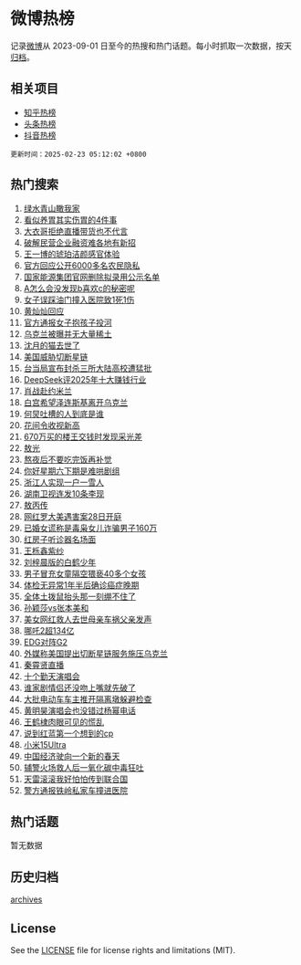 # 微博热榜

记录[微博](https://www.weibo.com)从 2023-09-01 日至今的热搜和热门话题。每小时抓取一次数据，按天[归档](archives)。

## 相关项目

- [知乎热榜](https://github.com/hotarchive/zhihu)
- [头条热榜](https://github.com/hotarchive/toutiao)
- [抖音热榜](https://github.com/hotarchive/douyin)


`更新时间：2025-02-23 05:12:02 +0800`

## 热门搜索

1. [绿水青山瞰我家](https://m.weibo.cn/search?containerid=100103type%3D1%26t%3D10%26q%3D%23%E7%BB%BF%E6%B0%B4%E9%9D%92%E5%B1%B1%E7%9E%B0%E6%88%91%E5%AE%B6%23&stream_entry_id=51&isnewpage=1&extparam=seat%3D1%26pos%3D0%26filter_type%3Drealtimehot%26stream_entry_id%3D51%26c_type%3D51%26dgr%3D0%26q%3D%2523%25E7%25BB%25BF%25E6%25B0%25B4%25E9%259D%2592%25E5%25B1%25B1%25E7%259E%25B0%25E6%2588%2591%25E5%25AE%25B6%2523%26cate%3D10103%26display_time%3D1740258721%26pre_seqid%3D1740258721301089168106)
1. [看似养胃其实伤胃的4件事](https://m.weibo.cn/search?containerid=100103type%3D1%26t%3D10%26q%3D%23%E7%9C%8B%E4%BC%BC%E5%85%BB%E8%83%83%E5%85%B6%E5%AE%9E%E4%BC%A4%E8%83%83%E7%9A%844%E4%BB%B6%E4%BA%8B%23&stream_entry_id=31&isnewpage=1&extparam=seat%3D1%26realpos%3D1%26stream_entry_id%3D31%26flag%3D2%26pos%3D0%26filter_type%3Drealtimehot%26lcate%3D5001%26dgr%3D0%26c_type%3D31%26band_rank%3D1%26q%3D%2523%25E7%259C%258B%25E4%25BC%25BC%25E5%2585%25BB%25E8%2583%2583%25E5%2585%25B6%25E5%25AE%259E%25E4%25BC%25A4%25E8%2583%2583%25E7%259A%25844%25E4%25BB%25B6%25E4%25BA%258B%2523%26cate%3D5001%26display_time%3D1740258721%26pre_seqid%3D1740258721301089168106)
1. [大衣哥拒绝直播带货也不代言](https://m.weibo.cn/search?containerid=100103type%3D1%26t%3D10%26q%3D%23%E5%A4%A7%E8%A1%A3%E5%93%A5%E6%8B%92%E7%BB%9D%E7%9B%B4%E6%92%AD%E5%B8%A6%E8%B4%A7%E4%B9%9F%E4%B8%8D%E4%BB%A3%E8%A8%80%23&stream_entry_id=31&isnewpage=1&extparam=seat%3D1%26realpos%3D2%26stream_entry_id%3D31%26flag%3D1%26pos%3D1%26filter_type%3Drealtimehot%26lcate%3D5001%26dgr%3D0%26c_type%3D31%26band_rank%3D2%26q%3D%2523%25E5%25A4%25A7%25E8%25A1%25A3%25E5%2593%25A5%25E6%258B%2592%25E7%25BB%259D%25E7%259B%25B4%25E6%2592%25AD%25E5%25B8%25A6%25E8%25B4%25A7%25E4%25B9%259F%25E4%25B8%258D%25E4%25BB%25A3%25E8%25A8%2580%2523%26cate%3D5001%26display_time%3D1740258721%26pre_seqid%3D1740258721301089168106)
1. [破解民营企业融资难各地有新招](https://m.weibo.cn/search?containerid=100103type%3D1%26t%3D10%26q%3D%23%E7%A0%B4%E8%A7%A3%E6%B0%91%E8%90%A5%E4%BC%81%E4%B8%9A%E8%9E%8D%E8%B5%84%E9%9A%BE%E5%90%84%E5%9C%B0%E6%9C%89%E6%96%B0%E6%8B%9B%23&stream_entry_id=31&isnewpage=1&extparam=seat%3D1%26realpos%3D3%26stream_entry_id%3D31%26flag%3D0%26pos%3D2%26filter_type%3Drealtimehot%26lcate%3D5001%26dgr%3D0%26c_type%3D31%26band_rank%3D3%26q%3D%2523%25E7%25A0%25B4%25E8%25A7%25A3%25E6%25B0%2591%25E8%2590%25A5%25E4%25BC%2581%25E4%25B8%259A%25E8%259E%258D%25E8%25B5%2584%25E9%259A%25BE%25E5%2590%2584%25E5%259C%25B0%25E6%259C%2589%25E6%2596%25B0%25E6%258B%259B%2523%26cate%3D5001%26display_time%3D1740258721%26pre_seqid%3D1740258721301089168106)
1. [王一博的琥珀洁颜感官体验](https://m.weibo.cn/search?containerid=100103type%3D1%26t%3D10%26q%3D%23%E7%8E%8B%E4%B8%80%E5%8D%9A%E7%9A%84%E7%90%A5%E7%8F%80%E6%B4%81%E9%A2%9C%E6%84%9F%E5%AE%98%E4%BD%93%E9%AA%8C%23&stream_entry_id=31&isnewpage=1&extparam=seat%3D1%26dgr%3D0%26adid%3D276504%26topic_ad%3D1%26stream_entry_id%3D31%26band_rank%3D4%26pos%3D3%26filter_type%3Drealtimehot%26is_ad_pos%3D1%26c_type%3D31%26lcate%3D5001%26q%3D%2523%25E7%258E%258B%25E4%25B8%2580%25E5%258D%259A%25E7%259A%2584%25E7%2590%25A5%25E7%258F%2580%25E6%25B4%2581%25E9%25A2%259C%25E6%2584%259F%25E5%25AE%2598%25E4%25BD%2593%25E9%25AA%258C%2523%26cate%3D5001%26display_time%3D1740258721%26pre_seqid%3D1740258721301089168106)
1. [官方回应公开6000多名农民隐私](https://m.weibo.cn/search?containerid=100103type%3D1%26t%3D10%26q%3D%23%E5%AE%98%E6%96%B9%E5%9B%9E%E5%BA%94%E5%85%AC%E5%BC%806000%E5%A4%9A%E5%90%8D%E5%86%9C%E6%B0%91%E9%9A%90%E7%A7%81%23&stream_entry_id=31&isnewpage=1&extparam=seat%3D1%26realpos%3D4%26stream_entry_id%3D31%26flag%3D2%26pos%3D4%26filter_type%3Drealtimehot%26lcate%3D5001%26dgr%3D0%26c_type%3D31%26band_rank%3D4%26q%3D%2523%25E5%25AE%2598%25E6%2596%25B9%25E5%259B%259E%25E5%25BA%2594%25E5%2585%25AC%25E5%25BC%25806000%25E5%25A4%259A%25E5%2590%258D%25E5%2586%259C%25E6%25B0%2591%25E9%259A%2590%25E7%25A7%2581%2523%26cate%3D5001%26display_time%3D1740258721%26pre_seqid%3D1740258721301089168106)
1. [国家能源集团官网删除拟录用公示名单](https://m.weibo.cn/search?containerid=100103type%3D1%26t%3D10%26q%3D%23%E5%9B%BD%E5%AE%B6%E8%83%BD%E6%BA%90%E9%9B%86%E5%9B%A2%E5%AE%98%E7%BD%91%E5%88%A0%E9%99%A4%E6%8B%9F%E5%BD%95%E7%94%A8%E5%85%AC%E7%A4%BA%E5%90%8D%E5%8D%95%23&stream_entry_id=31&isnewpage=1&extparam=seat%3D1%26realpos%3D5%26stream_entry_id%3D31%26flag%3D0%26pos%3D5%26filter_type%3Drealtimehot%26lcate%3D5001%26dgr%3D0%26c_type%3D31%26band_rank%3D5%26q%3D%2523%25E5%259B%25BD%25E5%25AE%25B6%25E8%2583%25BD%25E6%25BA%2590%25E9%259B%2586%25E5%259B%25A2%25E5%25AE%2598%25E7%25BD%2591%25E5%2588%25A0%25E9%2599%25A4%25E6%258B%259F%25E5%25BD%2595%25E7%2594%25A8%25E5%2585%25AC%25E7%25A4%25BA%25E5%2590%258D%25E5%258D%2595%2523%26cate%3D5001%26display_time%3D1740258721%26pre_seqid%3D1740258721301089168106)
1. [A怎么会没发现b喜欢c的秘密呢](https://m.weibo.cn/search?containerid=100103type%3D1%26t%3D10%26q%3D%23A%E6%80%8E%E4%B9%88%E4%BC%9A%E6%B2%A1%E5%8F%91%E7%8E%B0b%E5%96%9C%E6%AC%A2c%E7%9A%84%E7%A7%98%E5%AF%86%E5%91%A2%23&stream_entry_id=31&isnewpage=1&extparam=seat%3D1%26realpos%3D6%26stream_entry_id%3D31%26flag%3D0%26pos%3D6%26filter_type%3Drealtimehot%26lcate%3D5001%26dgr%3D0%26c_type%3D31%26band_rank%3D6%26q%3D%2523A%25E6%2580%258E%25E4%25B9%2588%25E4%25BC%259A%25E6%25B2%25A1%25E5%258F%2591%25E7%258E%25B0b%25E5%2596%259C%25E6%25AC%25A2c%25E7%259A%2584%25E7%25A7%2598%25E5%25AF%2586%25E5%2591%25A2%2523%26cate%3D5001%26display_time%3D1740258721%26pre_seqid%3D1740258721301089168106)
1. [女子误踩油门撞入医院致1死1伤](https://m.weibo.cn/search?containerid=100103type%3D1%26t%3D10%26q%3D%23%E5%A5%B3%E5%AD%90%E8%AF%AF%E8%B8%A9%E6%B2%B9%E9%97%A8%E6%92%9E%E5%85%A5%E5%8C%BB%E9%99%A2%E8%87%B41%E6%AD%BB1%E4%BC%A4%23&stream_entry_id=31&isnewpage=1&extparam=seat%3D1%26realpos%3D7%26stream_entry_id%3D31%26flag%3D0%26pos%3D7%26filter_type%3Drealtimehot%26lcate%3D5001%26dgr%3D0%26c_type%3D31%26band_rank%3D7%26q%3D%2523%25E5%25A5%25B3%25E5%25AD%2590%25E8%25AF%25AF%25E8%25B8%25A9%25E6%25B2%25B9%25E9%2597%25A8%25E6%2592%259E%25E5%2585%25A5%25E5%258C%25BB%25E9%2599%25A2%25E8%2587%25B41%25E6%25AD%25BB1%25E4%25BC%25A4%2523%26cate%3D5001%26display_time%3D1740258721%26pre_seqid%3D1740258721301089168106)
1. [黄灿灿回应](https://m.weibo.cn/search?containerid=100103type%3D1%26t%3D10%26q%3D%23%E9%BB%84%E7%81%BF%E7%81%BF%E5%9B%9E%E5%BA%94%23&stream_entry_id=31&isnewpage=1&extparam=seat%3D1%26realpos%3D8%26stream_entry_id%3D31%26flag%3D0%26pos%3D8%26filter_type%3Drealtimehot%26lcate%3D5001%26dgr%3D0%26c_type%3D31%26band_rank%3D8%26q%3D%2523%25E9%25BB%2584%25E7%2581%25BF%25E7%2581%25BF%25E5%259B%259E%25E5%25BA%2594%2523%26cate%3D5001%26display_time%3D1740258721%26pre_seqid%3D1740258721301089168106)
1. [官方通报女子抱孩子投河](https://m.weibo.cn/search?containerid=100103type%3D1%26t%3D10%26q%3D%23%E5%AE%98%E6%96%B9%E9%80%9A%E6%8A%A5%E5%A5%B3%E5%AD%90%E6%8A%B1%E5%AD%A9%E5%AD%90%E6%8A%95%E6%B2%B3%23&stream_entry_id=31&isnewpage=1&extparam=seat%3D1%26realpos%3D9%26stream_entry_id%3D31%26flag%3D0%26pos%3D9%26filter_type%3Drealtimehot%26lcate%3D5001%26dgr%3D0%26c_type%3D31%26band_rank%3D9%26q%3D%2523%25E5%25AE%2598%25E6%2596%25B9%25E9%2580%259A%25E6%258A%25A5%25E5%25A5%25B3%25E5%25AD%2590%25E6%258A%25B1%25E5%25AD%25A9%25E5%25AD%2590%25E6%258A%2595%25E6%25B2%25B3%2523%26cate%3D5001%26display_time%3D1740258721%26pre_seqid%3D1740258721301089168106)
1. [乌克兰被曝并无大量稀土](https://m.weibo.cn/search?containerid=100103type%3D1%26t%3D10%26q%3D%23%E4%B9%8C%E5%85%8B%E5%85%B0%E8%A2%AB%E6%9B%9D%E5%B9%B6%E6%97%A0%E5%A4%A7%E9%87%8F%E7%A8%80%E5%9C%9F%23&stream_entry_id=31&isnewpage=1&extparam=seat%3D1%26realpos%3D10%26stream_entry_id%3D31%26flag%3D0%26pos%3D10%26filter_type%3Drealtimehot%26lcate%3D5001%26dgr%3D0%26c_type%3D31%26band_rank%3D10%26q%3D%2523%25E4%25B9%258C%25E5%2585%258B%25E5%2585%25B0%25E8%25A2%25AB%25E6%259B%259D%25E5%25B9%25B6%25E6%2597%25A0%25E5%25A4%25A7%25E9%2587%258F%25E7%25A8%2580%25E5%259C%259F%2523%26cate%3D5001%26display_time%3D1740258721%26pre_seqid%3D1740258721301089168106)
1. [沈月的猫去世了](https://m.weibo.cn/search?containerid=100103type%3D1%26t%3D10%26q%3D%23%E6%B2%88%E6%9C%88%E7%9A%84%E7%8C%AB%E5%8E%BB%E4%B8%96%E4%BA%86%23&stream_entry_id=31&isnewpage=1&extparam=seat%3D1%26realpos%3D11%26stream_entry_id%3D31%26flag%3D2%26pos%3D11%26filter_type%3Drealtimehot%26lcate%3D5001%26dgr%3D0%26c_type%3D31%26band_rank%3D11%26q%3D%2523%25E6%25B2%2588%25E6%259C%2588%25E7%259A%2584%25E7%258C%25AB%25E5%258E%25BB%25E4%25B8%2596%25E4%25BA%2586%2523%26cate%3D5001%26display_time%3D1740258721%26pre_seqid%3D1740258721301089168106)
1. [美国威胁切断星链](https://m.weibo.cn/search?containerid=100103type%3D1%26t%3D10%26q%3D%23%E7%BE%8E%E5%9B%BD%E5%A8%81%E8%83%81%E5%88%87%E6%96%AD%E6%98%9F%E9%93%BE%23&stream_entry_id=31&isnewpage=1&extparam=seat%3D1%26realpos%3D12%26stream_entry_id%3D31%26flag%3D0%26pos%3D12%26filter_type%3Drealtimehot%26lcate%3D5001%26dgr%3D0%26c_type%3D31%26band_rank%3D12%26q%3D%2523%25E7%25BE%258E%25E5%259B%25BD%25E5%25A8%2581%25E8%2583%2581%25E5%2588%2587%25E6%2596%25AD%25E6%2598%259F%25E9%2593%25BE%2523%26cate%3D5001%26display_time%3D1740258721%26pre_seqid%3D1740258721301089168106)
1. [台当局宣布封杀三所大陆高校遭猛批](https://m.weibo.cn/search?containerid=100103type%3D1%26t%3D10%26q%3D%23%E5%8F%B0%E5%BD%93%E5%B1%80%E5%AE%A3%E5%B8%83%E5%B0%81%E6%9D%80%E4%B8%89%E6%89%80%E5%A4%A7%E9%99%86%E9%AB%98%E6%A0%A1%E9%81%AD%E7%8C%9B%E6%89%B9%23&stream_entry_id=31&isnewpage=1&extparam=seat%3D1%26realpos%3D13%26stream_entry_id%3D31%26flag%3D0%26pos%3D13%26filter_type%3Drealtimehot%26lcate%3D5001%26dgr%3D0%26c_type%3D31%26band_rank%3D13%26q%3D%2523%25E5%258F%25B0%25E5%25BD%2593%25E5%25B1%2580%25E5%25AE%25A3%25E5%25B8%2583%25E5%25B0%2581%25E6%259D%2580%25E4%25B8%2589%25E6%2589%2580%25E5%25A4%25A7%25E9%2599%2586%25E9%25AB%2598%25E6%25A0%25A1%25E9%2581%25AD%25E7%258C%259B%25E6%2589%25B9%2523%26cate%3D5001%26display_time%3D1740258721%26pre_seqid%3D1740258721301089168106)
1. [DeepSeek评2025年十大赚钱行业](https://m.weibo.cn/search?containerid=100103type%3D1%26t%3D10%26q%3DDeepSeek%E8%AF%842025%E5%B9%B4%E5%8D%81%E5%A4%A7%E8%B5%9A%E9%92%B1%E8%A1%8C%E4%B8%9A&stream_entry_id=31&isnewpage=1&extparam=seat%3D1%26realpos%3D14%26stream_entry_id%3D31%26flag%3D0%26pos%3D14%26filter_type%3Drealtimehot%26lcate%3D5001%26dgr%3D0%26c_type%3D31%26band_rank%3D14%26q%3DDeepSeek%25E8%25AF%25842025%25E5%25B9%25B4%25E5%258D%2581%25E5%25A4%25A7%25E8%25B5%259A%25E9%2592%25B1%25E8%25A1%258C%25E4%25B8%259A%26cate%3D5001%26display_time%3D1740258721%26pre_seqid%3D1740258721301089168106)
1. [肖战赴约米兰](https://m.weibo.cn/search?containerid=100103type%3D1%26t%3D10%26q%3D%23%E8%82%96%E6%88%98%E8%B5%B4%E7%BA%A6%E7%B1%B3%E5%85%B0%23&stream_entry_id=31&isnewpage=1&extparam=seat%3D1%26realpos%3D15%26stream_entry_id%3D31%26flag%3D0%26pos%3D15%26filter_type%3Drealtimehot%26lcate%3D5001%26dgr%3D0%26c_type%3D31%26band_rank%3D15%26q%3D%2523%25E8%2582%2596%25E6%2588%2598%25E8%25B5%25B4%25E7%25BA%25A6%25E7%25B1%25B3%25E5%2585%25B0%2523%26cate%3D5001%26display_time%3D1740258721%26pre_seqid%3D1740258721301089168106)
1. [白宫希望泽连斯基离开乌克兰](https://m.weibo.cn/search?containerid=100103type%3D1%26t%3D10%26q%3D%23%E7%99%BD%E5%AE%AB%E5%B8%8C%E6%9C%9B%E6%B3%BD%E8%BF%9E%E6%96%AF%E5%9F%BA%E7%A6%BB%E5%BC%80%E4%B9%8C%E5%85%8B%E5%85%B0%23&stream_entry_id=31&isnewpage=1&extparam=seat%3D1%26realpos%3D16%26stream_entry_id%3D31%26flag%3D0%26pos%3D16%26filter_type%3Drealtimehot%26lcate%3D5001%26dgr%3D0%26c_type%3D31%26band_rank%3D16%26q%3D%2523%25E7%2599%25BD%25E5%25AE%25AB%25E5%25B8%258C%25E6%259C%259B%25E6%25B3%25BD%25E8%25BF%259E%25E6%2596%25AF%25E5%259F%25BA%25E7%25A6%25BB%25E5%25BC%2580%25E4%25B9%258C%25E5%2585%258B%25E5%2585%25B0%2523%26cate%3D5001%26display_time%3D1740258721%26pre_seqid%3D1740258721301089168106)
1. [何炅吐槽的人到底是谁](https://m.weibo.cn/search?containerid=100103type%3D1%26t%3D10%26q%3D%E4%BD%95%E7%82%85%E5%90%90%E6%A7%BD%E7%9A%84%E4%BA%BA%E5%88%B0%E5%BA%95%E6%98%AF%E8%B0%81&stream_entry_id=31&isnewpage=1&extparam=seat%3D1%26realpos%3D17%26stream_entry_id%3D31%26flag%3D0%26pos%3D17%26filter_type%3Drealtimehot%26lcate%3D5001%26dgr%3D0%26c_type%3D31%26band_rank%3D17%26q%3D%25E4%25BD%2595%25E7%2582%2585%25E5%2590%2590%25E6%25A7%25BD%25E7%259A%2584%25E4%25BA%25BA%25E5%2588%25B0%25E5%25BA%2595%25E6%2598%25AF%25E8%25B0%2581%26cate%3D5001%26display_time%3D1740258721%26pre_seqid%3D1740258721301089168106)
1. [花间令收视新高](https://m.weibo.cn/search?containerid=100103type%3D1%26t%3D10%26q%3D%23%E8%8A%B1%E9%97%B4%E4%BB%A4%E6%94%B6%E8%A7%86%E6%96%B0%E9%AB%98%23&stream_entry_id=31&isnewpage=1&extparam=seat%3D1%26realpos%3D18%26stream_entry_id%3D31%26flag%3D0%26pos%3D18%26filter_type%3Drealtimehot%26lcate%3D5001%26dgr%3D0%26c_type%3D31%26band_rank%3D18%26q%3D%2523%25E8%258A%25B1%25E9%2597%25B4%25E4%25BB%25A4%25E6%2594%25B6%25E8%25A7%2586%25E6%2596%25B0%25E9%25AB%2598%2523%26cate%3D5001%26display_time%3D1740258721%26pre_seqid%3D1740258721301089168106)
1. [670万买的楼王交钱时发现采光差](https://m.weibo.cn/search?containerid=100103type%3D1%26t%3D10%26q%3D%23670%E4%B8%87%E4%B9%B0%E7%9A%84%E6%A5%BC%E7%8E%8B%E4%BA%A4%E9%92%B1%E6%97%B6%E5%8F%91%E7%8E%B0%E9%87%87%E5%85%89%E5%B7%AE%23&stream_entry_id=31&isnewpage=1&extparam=seat%3D1%26realpos%3D19%26stream_entry_id%3D31%26flag%3D0%26pos%3D19%26filter_type%3Drealtimehot%26lcate%3D5001%26dgr%3D0%26c_type%3D31%26band_rank%3D19%26q%3D%2523670%25E4%25B8%2587%25E4%25B9%25B0%25E7%259A%2584%25E6%25A5%25BC%25E7%258E%258B%25E4%25BA%25A4%25E9%2592%25B1%25E6%2597%25B6%25E5%258F%2591%25E7%258E%25B0%25E9%2587%2587%25E5%2585%2589%25E5%25B7%25AE%2523%26cate%3D5001%26display_time%3D1740258721%26pre_seqid%3D1740258721301089168106)
1. [敖光](https://m.weibo.cn/search?containerid=100103type%3D1%26t%3D10%26q%3D%E6%95%96%E5%85%89&stream_entry_id=31&isnewpage=1&extparam=seat%3D1%26realpos%3D20%26stream_entry_id%3D31%26flag%3D0%26pos%3D20%26filter_type%3Drealtimehot%26lcate%3D5001%26dgr%3D0%26c_type%3D31%26band_rank%3D20%26q%3D%25E6%2595%2596%25E5%2585%2589%26cate%3D5001%26display_time%3D1740258721%26pre_seqid%3D1740258721301089168106)
1. [熬夜后不要吃完饭再补觉](https://m.weibo.cn/search?containerid=100103type%3D1%26t%3D10%26q%3D%23%E7%86%AC%E5%A4%9C%E5%90%8E%E4%B8%8D%E8%A6%81%E5%90%83%E5%AE%8C%E9%A5%AD%E5%86%8D%E8%A1%A5%E8%A7%89%23&stream_entry_id=31&isnewpage=1&extparam=seat%3D1%26realpos%3D21%26stream_entry_id%3D31%26flag%3D0%26pos%3D21%26filter_type%3Drealtimehot%26lcate%3D5001%26dgr%3D0%26c_type%3D31%26band_rank%3D21%26q%3D%2523%25E7%2586%25AC%25E5%25A4%259C%25E5%2590%258E%25E4%25B8%258D%25E8%25A6%2581%25E5%2590%2583%25E5%25AE%258C%25E9%25A5%25AD%25E5%2586%258D%25E8%25A1%25A5%25E8%25A7%2589%2523%26cate%3D5001%26display_time%3D1740258721%26pre_seqid%3D1740258721301089168106)
1. [你好星期六下期是难哄剧组](https://m.weibo.cn/search?containerid=100103type%3D1%26t%3D10%26q%3D%23%E4%BD%A0%E5%A5%BD%E6%98%9F%E6%9C%9F%E5%85%AD%E4%B8%8B%E6%9C%9F%E6%98%AF%E9%9A%BE%E5%93%84%E5%89%A7%E7%BB%84%23&stream_entry_id=31&isnewpage=1&extparam=seat%3D1%26realpos%3D22%26stream_entry_id%3D31%26flag%3D0%26pos%3D22%26filter_type%3Drealtimehot%26lcate%3D5001%26dgr%3D0%26c_type%3D31%26band_rank%3D22%26q%3D%2523%25E4%25BD%25A0%25E5%25A5%25BD%25E6%2598%259F%25E6%259C%259F%25E5%2585%25AD%25E4%25B8%258B%25E6%259C%259F%25E6%2598%25AF%25E9%259A%25BE%25E5%2593%2584%25E5%2589%25A7%25E7%25BB%2584%2523%26cate%3D5001%26display_time%3D1740258721%26pre_seqid%3D1740258721301089168106)
1. [浙江人实现一户一雪人](https://m.weibo.cn/search?containerid=100103type%3D1%26t%3D10%26q%3D%23%E6%B5%99%E6%B1%9F%E4%BA%BA%E5%AE%9E%E7%8E%B0%E4%B8%80%E6%88%B7%E4%B8%80%E9%9B%AA%E4%BA%BA%23&stream_entry_id=31&isnewpage=1&extparam=seat%3D1%26realpos%3D23%26stream_entry_id%3D31%26flag%3D0%26pos%3D23%26filter_type%3Drealtimehot%26lcate%3D5001%26dgr%3D0%26c_type%3D31%26band_rank%3D23%26q%3D%2523%25E6%25B5%2599%25E6%25B1%259F%25E4%25BA%25BA%25E5%25AE%259E%25E7%258E%25B0%25E4%25B8%2580%25E6%2588%25B7%25E4%25B8%2580%25E9%259B%25AA%25E4%25BA%25BA%2523%26cate%3D5001%26display_time%3D1740258721%26pre_seqid%3D1740258721301089168106)
1. [湖南卫视连发10条李现](https://m.weibo.cn/search?containerid=100103type%3D1%26t%3D10%26q%3D%23%E6%B9%96%E5%8D%97%E5%8D%AB%E8%A7%86%E8%BF%9E%E5%8F%9110%E6%9D%A1%E6%9D%8E%E7%8E%B0%23&stream_entry_id=31&isnewpage=1&extparam=seat%3D1%26realpos%3D24%26stream_entry_id%3D31%26flag%3D0%26pos%3D24%26filter_type%3Drealtimehot%26lcate%3D5001%26dgr%3D0%26c_type%3D31%26band_rank%3D24%26q%3D%2523%25E6%25B9%2596%25E5%258D%2597%25E5%258D%25AB%25E8%25A7%2586%25E8%25BF%259E%25E5%258F%259110%25E6%259D%25A1%25E6%259D%258E%25E7%258E%25B0%2523%26cate%3D5001%26display_time%3D1740258721%26pre_seqid%3D1740258721301089168106)
1. [敖丙传](https://m.weibo.cn/search?containerid=100103type%3D1%26t%3D10%26q%3D%E6%95%96%E4%B8%99%E4%BC%A0&stream_entry_id=31&isnewpage=1&extparam=seat%3D1%26realpos%3D25%26stream_entry_id%3D31%26flag%3D0%26pos%3D25%26filter_type%3Drealtimehot%26lcate%3D5001%26dgr%3D0%26c_type%3D31%26band_rank%3D25%26q%3D%25E6%2595%2596%25E4%25B8%2599%25E4%25BC%25A0%26cate%3D5001%26display_time%3D1740258721%26pre_seqid%3D1740258721301089168106)
1. [网红罗大美遇害案28日开庭](https://m.weibo.cn/search?containerid=100103type%3D1%26t%3D10%26q%3D%23%E7%BD%91%E7%BA%A2%E7%BD%97%E5%A4%A7%E7%BE%8E%E9%81%87%E5%AE%B3%E6%A1%8828%E6%97%A5%E5%BC%80%E5%BA%AD%23&stream_entry_id=31&isnewpage=1&extparam=seat%3D1%26realpos%3D26%26stream_entry_id%3D31%26flag%3D0%26pos%3D26%26filter_type%3Drealtimehot%26lcate%3D5001%26dgr%3D0%26c_type%3D31%26band_rank%3D26%26q%3D%2523%25E7%25BD%2591%25E7%25BA%25A2%25E7%25BD%2597%25E5%25A4%25A7%25E7%25BE%258E%25E9%2581%2587%25E5%25AE%25B3%25E6%25A1%258828%25E6%2597%25A5%25E5%25BC%2580%25E5%25BA%25AD%2523%26cate%3D5001%26display_time%3D1740258721%26pre_seqid%3D1740258721301089168106)
1. [已婚女谎称是毒枭女儿诈骗男子160万](https://m.weibo.cn/search?containerid=100103type%3D1%26t%3D10%26q%3D%23%E5%B7%B2%E5%A9%9A%E5%A5%B3%E8%B0%8E%E7%A7%B0%E6%98%AF%E6%AF%92%E6%9E%AD%E5%A5%B3%E5%84%BF%E8%AF%88%E9%AA%97%E7%94%B7%E5%AD%90160%E4%B8%87%23&stream_entry_id=31&isnewpage=1&extparam=seat%3D1%26realpos%3D27%26stream_entry_id%3D31%26flag%3D0%26pos%3D27%26filter_type%3Drealtimehot%26lcate%3D5001%26dgr%3D0%26c_type%3D31%26band_rank%3D27%26q%3D%2523%25E5%25B7%25B2%25E5%25A9%259A%25E5%25A5%25B3%25E8%25B0%258E%25E7%25A7%25B0%25E6%2598%25AF%25E6%25AF%2592%25E6%259E%25AD%25E5%25A5%25B3%25E5%2584%25BF%25E8%25AF%2588%25E9%25AA%2597%25E7%2594%25B7%25E5%25AD%2590160%25E4%25B8%2587%2523%26cate%3D5001%26display_time%3D1740258721%26pre_seqid%3D1740258721301089168106)
1. [红房子听诊器名场面](https://m.weibo.cn/search?containerid=100103type%3D1%26t%3D10%26q%3D%E7%BA%A2%E6%88%BF%E5%AD%90%E5%90%AC%E8%AF%8A%E5%99%A8%E5%90%8D%E5%9C%BA%E9%9D%A2&stream_entry_id=31&isnewpage=1&extparam=seat%3D1%26realpos%3D28%26stream_entry_id%3D31%26flag%3D0%26pos%3D28%26filter_type%3Drealtimehot%26lcate%3D5001%26dgr%3D0%26c_type%3D31%26band_rank%3D28%26q%3D%25E7%25BA%25A2%25E6%2588%25BF%25E5%25AD%2590%25E5%2590%25AC%25E8%25AF%258A%25E5%2599%25A8%25E5%2590%258D%25E5%259C%25BA%25E9%259D%25A2%26cate%3D5001%26display_time%3D1740258721%26pre_seqid%3D1740258721301089168106)
1. [王栎鑫紫纱](https://m.weibo.cn/search?containerid=100103type%3D1%26t%3D10%26q%3D%E7%8E%8B%E6%A0%8E%E9%91%AB%E7%B4%AB%E7%BA%B1&stream_entry_id=31&isnewpage=1&extparam=seat%3D1%26realpos%3D29%26stream_entry_id%3D31%26flag%3D0%26pos%3D29%26filter_type%3Drealtimehot%26lcate%3D5001%26dgr%3D0%26c_type%3D31%26band_rank%3D29%26q%3D%25E7%258E%258B%25E6%25A0%258E%25E9%2591%25AB%25E7%25B4%25AB%25E7%25BA%25B1%26cate%3D5001%26display_time%3D1740258721%26pre_seqid%3D1740258721301089168106)
1. [刘梓晨版的白鹤少年](https://m.weibo.cn/search?containerid=100103type%3D1%26t%3D10%26q%3D%23%E5%88%98%E6%A2%93%E6%99%A8%E7%89%88%E7%9A%84%E7%99%BD%E9%B9%A4%E5%B0%91%E5%B9%B4%23&stream_entry_id=31&isnewpage=1&extparam=seat%3D1%26realpos%3D30%26stream_entry_id%3D31%26flag%3D0%26pos%3D30%26filter_type%3Drealtimehot%26lcate%3D5001%26dgr%3D0%26c_type%3D31%26band_rank%3D30%26q%3D%2523%25E5%2588%2598%25E6%25A2%2593%25E6%2599%25A8%25E7%2589%2588%25E7%259A%2584%25E7%2599%25BD%25E9%25B9%25A4%25E5%25B0%2591%25E5%25B9%25B4%2523%26cate%3D5001%26display_time%3D1740258721%26pre_seqid%3D1740258721301089168106)
1. [男子冒充女童隔空猥亵40多个女孩](https://m.weibo.cn/search?containerid=100103type%3D1%26t%3D10%26q%3D%23%E7%94%B7%E5%AD%90%E5%86%92%E5%85%85%E5%A5%B3%E7%AB%A5%E9%9A%94%E7%A9%BA%E7%8C%A5%E4%BA%B540%E5%A4%9A%E4%B8%AA%E5%A5%B3%E5%AD%A9%23&stream_entry_id=31&isnewpage=1&extparam=seat%3D1%26realpos%3D31%26stream_entry_id%3D31%26flag%3D0%26pos%3D31%26filter_type%3Drealtimehot%26lcate%3D5001%26dgr%3D0%26c_type%3D31%26band_rank%3D31%26q%3D%2523%25E7%2594%25B7%25E5%25AD%2590%25E5%2586%2592%25E5%2585%2585%25E5%25A5%25B3%25E7%25AB%25A5%25E9%259A%2594%25E7%25A9%25BA%25E7%258C%25A5%25E4%25BA%25B540%25E5%25A4%259A%25E4%25B8%25AA%25E5%25A5%25B3%25E5%25AD%25A9%2523%26cate%3D5001%26display_time%3D1740258721%26pre_seqid%3D1740258721301089168106)
1. [体检无异常1年半后确诊癌症晚期](https://m.weibo.cn/search?containerid=100103type%3D1%26t%3D10%26q%3D%23%E4%BD%93%E6%A3%80%E6%97%A0%E5%BC%82%E5%B8%B81%E5%B9%B4%E5%8D%8A%E5%90%8E%E7%A1%AE%E8%AF%8A%E7%99%8C%E7%97%87%E6%99%9A%E6%9C%9F%23&stream_entry_id=31&isnewpage=1&extparam=seat%3D1%26realpos%3D32%26stream_entry_id%3D31%26flag%3D0%26pos%3D32%26filter_type%3Drealtimehot%26lcate%3D5001%26dgr%3D0%26c_type%3D31%26band_rank%3D32%26q%3D%2523%25E4%25BD%2593%25E6%25A3%2580%25E6%2597%25A0%25E5%25BC%2582%25E5%25B8%25B81%25E5%25B9%25B4%25E5%258D%258A%25E5%2590%258E%25E7%25A1%25AE%25E8%25AF%258A%25E7%2599%258C%25E7%2597%2587%25E6%2599%259A%25E6%259C%259F%2523%26cate%3D5001%26display_time%3D1740258721%26pre_seqid%3D1740258721301089168106)
1. [全体土拨鼠抬头那一刻绷不住了](https://m.weibo.cn/search?containerid=100103type%3D1%26t%3D10%26q%3D%23%E5%85%A8%E4%BD%93%E5%9C%9F%E6%8B%A8%E9%BC%A0%E6%8A%AC%E5%A4%B4%E9%82%A3%E4%B8%80%E5%88%BB%E7%BB%B7%E4%B8%8D%E4%BD%8F%E4%BA%86%23&stream_entry_id=31&isnewpage=1&extparam=seat%3D1%26realpos%3D33%26stream_entry_id%3D31%26flag%3D0%26pos%3D33%26filter_type%3Drealtimehot%26lcate%3D5001%26dgr%3D0%26c_type%3D31%26band_rank%3D33%26q%3D%2523%25E5%2585%25A8%25E4%25BD%2593%25E5%259C%259F%25E6%258B%25A8%25E9%25BC%25A0%25E6%258A%25AC%25E5%25A4%25B4%25E9%2582%25A3%25E4%25B8%2580%25E5%2588%25BB%25E7%25BB%25B7%25E4%25B8%258D%25E4%25BD%258F%25E4%25BA%2586%2523%26cate%3D5001%26display_time%3D1740258721%26pre_seqid%3D1740258721301089168106)
1. [孙颖莎vs张本美和](https://m.weibo.cn/search?containerid=100103type%3D1%26t%3D10%26q%3D%23%E5%AD%99%E9%A2%96%E8%8E%8Evs%E5%BC%A0%E6%9C%AC%E7%BE%8E%E5%92%8C%23&stream_entry_id=31&isnewpage=1&extparam=seat%3D1%26realpos%3D34%26stream_entry_id%3D31%26flag%3D0%26pos%3D34%26filter_type%3Drealtimehot%26lcate%3D5001%26dgr%3D0%26c_type%3D31%26band_rank%3D34%26q%3D%2523%25E5%25AD%2599%25E9%25A2%2596%25E8%258E%258Evs%25E5%25BC%25A0%25E6%259C%25AC%25E7%25BE%258E%25E5%2592%258C%2523%26cate%3D5001%26display_time%3D1740258721%26pre_seqid%3D1740258721301089168106)
1. [美女网红救人去世母亲车祸父亲发声](https://m.weibo.cn/search?containerid=100103type%3D1%26t%3D10%26q%3D%23%E7%BE%8E%E5%A5%B3%E7%BD%91%E7%BA%A2%E6%95%91%E4%BA%BA%E5%8E%BB%E4%B8%96%E6%AF%8D%E4%BA%B2%E8%BD%A6%E7%A5%B8%E7%88%B6%E4%BA%B2%E5%8F%91%E5%A3%B0%23&stream_entry_id=31&isnewpage=1&extparam=seat%3D1%26realpos%3D35%26stream_entry_id%3D31%26flag%3D0%26pos%3D35%26filter_type%3Drealtimehot%26lcate%3D5001%26dgr%3D0%26c_type%3D31%26band_rank%3D35%26q%3D%2523%25E7%25BE%258E%25E5%25A5%25B3%25E7%25BD%2591%25E7%25BA%25A2%25E6%2595%2591%25E4%25BA%25BA%25E5%258E%25BB%25E4%25B8%2596%25E6%25AF%258D%25E4%25BA%25B2%25E8%25BD%25A6%25E7%25A5%25B8%25E7%2588%25B6%25E4%25BA%25B2%25E5%258F%2591%25E5%25A3%25B0%2523%26cate%3D5001%26display_time%3D1740258721%26pre_seqid%3D1740258721301089168106)
1. [哪吒2超134亿](https://m.weibo.cn/search?containerid=100103type%3D1%26t%3D10%26q%3D%23%E5%93%AA%E5%90%922%E8%B6%85134%E4%BA%BF%23&stream_entry_id=31&isnewpage=1&extparam=seat%3D1%26realpos%3D36%26stream_entry_id%3D31%26flag%3D0%26pos%3D36%26filter_type%3Drealtimehot%26lcate%3D5001%26dgr%3D0%26c_type%3D31%26band_rank%3D36%26q%3D%2523%25E5%2593%25AA%25E5%2590%25922%25E8%25B6%2585134%25E4%25BA%25BF%2523%26cate%3D5001%26display_time%3D1740258721%26pre_seqid%3D1740258721301089168106)
1. [EDG对阵G2](https://m.weibo.cn/search?containerid=100103type%3D1%26t%3D10%26q%3D%23EDG%E5%AF%B9%E9%98%B5G2%23&stream_entry_id=31&isnewpage=1&extparam=seat%3D1%26realpos%3D37%26stream_entry_id%3D31%26flag%3D0%26pos%3D37%26filter_type%3Drealtimehot%26lcate%3D5001%26dgr%3D0%26c_type%3D31%26band_rank%3D37%26q%3D%2523EDG%25E5%25AF%25B9%25E9%2598%25B5G2%2523%26cate%3D5001%26display_time%3D1740258721%26pre_seqid%3D1740258721301089168106)
1. [外媒称美国提出切断星链服务施压乌克兰](https://m.weibo.cn/search?containerid=100103type%3D1%26t%3D10%26q%3D%23%E5%A4%96%E5%AA%92%E7%A7%B0%E7%BE%8E%E5%9B%BD%E6%8F%90%E5%87%BA%E5%88%87%E6%96%AD%E6%98%9F%E9%93%BE%E6%9C%8D%E5%8A%A1%E6%96%BD%E5%8E%8B%E4%B9%8C%E5%85%8B%E5%85%B0%23&stream_entry_id=31&isnewpage=1&extparam=seat%3D1%26realpos%3D38%26stream_entry_id%3D31%26flag%3D0%26pos%3D38%26filter_type%3Drealtimehot%26lcate%3D5001%26dgr%3D0%26c_type%3D31%26band_rank%3D38%26q%3D%2523%25E5%25A4%2596%25E5%25AA%2592%25E7%25A7%25B0%25E7%25BE%258E%25E5%259B%25BD%25E6%258F%2590%25E5%2587%25BA%25E5%2588%2587%25E6%2596%25AD%25E6%2598%259F%25E9%2593%25BE%25E6%259C%258D%25E5%258A%25A1%25E6%2596%25BD%25E5%258E%258B%25E4%25B9%258C%25E5%2585%258B%25E5%2585%25B0%2523%26cate%3D5001%26display_time%3D1740258721%26pre_seqid%3D1740258721301089168106)
1. [秦霄贤直播](https://m.weibo.cn/search?containerid=100103type%3D1%26t%3D10%26q%3D%E7%A7%A6%E9%9C%84%E8%B4%A4%E7%9B%B4%E6%92%AD&stream_entry_id=31&isnewpage=1&extparam=seat%3D1%26realpos%3D39%26stream_entry_id%3D31%26flag%3D0%26pos%3D39%26filter_type%3Drealtimehot%26lcate%3D5001%26dgr%3D0%26c_type%3D31%26band_rank%3D39%26q%3D%25E7%25A7%25A6%25E9%259C%2584%25E8%25B4%25A4%25E7%259B%25B4%25E6%2592%25AD%26cate%3D5001%26display_time%3D1740258721%26pre_seqid%3D1740258721301089168106)
1. [十个勤天演唱会](https://m.weibo.cn/search?containerid=100103type%3D1%26t%3D10%26q%3D%23%E5%8D%81%E4%B8%AA%E5%8B%A4%E5%A4%A9%E6%BC%94%E5%94%B1%E4%BC%9A%23&stream_entry_id=31&isnewpage=1&extparam=seat%3D1%26realpos%3D40%26stream_entry_id%3D31%26flag%3D0%26pos%3D40%26filter_type%3Drealtimehot%26lcate%3D5001%26dgr%3D0%26c_type%3D31%26band_rank%3D40%26q%3D%2523%25E5%258D%2581%25E4%25B8%25AA%25E5%258B%25A4%25E5%25A4%25A9%25E6%25BC%2594%25E5%2594%25B1%25E4%25BC%259A%2523%26cate%3D5001%26display_time%3D1740258721%26pre_seqid%3D1740258721301089168106)
1. [谁家剧情侣还没吻上嘴就先破了](https://m.weibo.cn/search?containerid=100103type%3D1%26t%3D10%26q%3D%E8%B0%81%E5%AE%B6%E5%89%A7%E6%83%85%E4%BE%A3%E8%BF%98%E6%B2%A1%E5%90%BB%E4%B8%8A%E5%98%B4%E5%B0%B1%E5%85%88%E7%A0%B4%E4%BA%86&stream_entry_id=31&isnewpage=1&extparam=seat%3D1%26realpos%3D41%26stream_entry_id%3D31%26flag%3D0%26pos%3D41%26filter_type%3Drealtimehot%26lcate%3D5001%26dgr%3D0%26c_type%3D31%26band_rank%3D41%26q%3D%25E8%25B0%2581%25E5%25AE%25B6%25E5%2589%25A7%25E6%2583%2585%25E4%25BE%25A3%25E8%25BF%2598%25E6%25B2%25A1%25E5%2590%25BB%25E4%25B8%258A%25E5%2598%25B4%25E5%25B0%25B1%25E5%2585%2588%25E7%25A0%25B4%25E4%25BA%2586%26cate%3D5001%26display_time%3D1740258721%26pre_seqid%3D1740258721301089168106)
1. [大批电动车车主推开隔离墩躲避检查](https://m.weibo.cn/search?containerid=100103type%3D1%26t%3D10%26q%3D%23%E5%A4%A7%E6%89%B9%E7%94%B5%E5%8A%A8%E8%BD%A6%E8%BD%A6%E4%B8%BB%E6%8E%A8%E5%BC%80%E9%9A%94%E7%A6%BB%E5%A2%A9%E8%BA%B2%E9%81%BF%E6%A3%80%E6%9F%A5%23&stream_entry_id=31&isnewpage=1&extparam=seat%3D1%26realpos%3D42%26stream_entry_id%3D31%26flag%3D0%26pos%3D42%26filter_type%3Drealtimehot%26lcate%3D5001%26dgr%3D0%26c_type%3D31%26band_rank%3D42%26q%3D%2523%25E5%25A4%25A7%25E6%2589%25B9%25E7%2594%25B5%25E5%258A%25A8%25E8%25BD%25A6%25E8%25BD%25A6%25E4%25B8%25BB%25E6%258E%25A8%25E5%25BC%2580%25E9%259A%2594%25E7%25A6%25BB%25E5%25A2%25A9%25E8%25BA%25B2%25E9%2581%25BF%25E6%25A3%2580%25E6%259F%25A5%2523%26cate%3D5001%26display_time%3D1740258721%26pre_seqid%3D1740258721301089168106)
1. [黄明昊演唱会也没错过杨幂电话](https://m.weibo.cn/search?containerid=100103type%3D1%26t%3D10%26q%3D%E9%BB%84%E6%98%8E%E6%98%8A%E6%BC%94%E5%94%B1%E4%BC%9A%E4%B9%9F%E6%B2%A1%E9%94%99%E8%BF%87%E6%9D%A8%E5%B9%82%E7%94%B5%E8%AF%9D&stream_entry_id=31&isnewpage=1&extparam=seat%3D1%26realpos%3D43%26stream_entry_id%3D31%26flag%3D0%26pos%3D43%26filter_type%3Drealtimehot%26lcate%3D5001%26dgr%3D0%26c_type%3D31%26band_rank%3D43%26q%3D%25E9%25BB%2584%25E6%2598%258E%25E6%2598%258A%25E6%25BC%2594%25E5%2594%25B1%25E4%25BC%259A%25E4%25B9%259F%25E6%25B2%25A1%25E9%2594%2599%25E8%25BF%2587%25E6%259D%25A8%25E5%25B9%2582%25E7%2594%25B5%25E8%25AF%259D%26cate%3D5001%26display_time%3D1740258721%26pre_seqid%3D1740258721301089168106)
1. [王鹤棣肉眼可见的慌乱](https://m.weibo.cn/search?containerid=100103type%3D1%26t%3D10%26q%3D%E7%8E%8B%E9%B9%A4%E6%A3%A3%E8%82%89%E7%9C%BC%E5%8F%AF%E8%A7%81%E7%9A%84%E6%85%8C%E4%B9%B1&stream_entry_id=31&isnewpage=1&extparam=seat%3D1%26realpos%3D44%26stream_entry_id%3D31%26flag%3D0%26pos%3D44%26filter_type%3Drealtimehot%26lcate%3D5001%26dgr%3D0%26c_type%3D31%26band_rank%3D44%26q%3D%25E7%258E%258B%25E9%25B9%25A4%25E6%25A3%25A3%25E8%2582%2589%25E7%259C%25BC%25E5%258F%25AF%25E8%25A7%2581%25E7%259A%2584%25E6%2585%258C%25E4%25B9%25B1%26cate%3D5001%26display_time%3D1740258721%26pre_seqid%3D1740258721301089168106)
1. [说到红蓝第一个想到的cp](https://m.weibo.cn/search?containerid=100103type%3D1%26t%3D10%26q%3D%E8%AF%B4%E5%88%B0%E7%BA%A2%E8%93%9D%E7%AC%AC%E4%B8%80%E4%B8%AA%E6%83%B3%E5%88%B0%E7%9A%84cp&stream_entry_id=31&isnewpage=1&extparam=seat%3D1%26realpos%3D45%26stream_entry_id%3D31%26flag%3D0%26pos%3D45%26filter_type%3Drealtimehot%26lcate%3D5001%26dgr%3D0%26c_type%3D31%26band_rank%3D45%26q%3D%25E8%25AF%25B4%25E5%2588%25B0%25E7%25BA%25A2%25E8%2593%259D%25E7%25AC%25AC%25E4%25B8%2580%25E4%25B8%25AA%25E6%2583%25B3%25E5%2588%25B0%25E7%259A%2584cp%26cate%3D5001%26display_time%3D1740258721%26pre_seqid%3D1740258721301089168106)
1. [小米15Ultra](https://m.weibo.cn/search?containerid=100103type%3D1%26t%3D10%26q%3D%E5%B0%8F%E7%B1%B315Ultra&stream_entry_id=31&isnewpage=1&extparam=seat%3D1%26realpos%3D46%26stream_entry_id%3D31%26flag%3D0%26pos%3D46%26filter_type%3Drealtimehot%26lcate%3D5001%26dgr%3D0%26c_type%3D31%26band_rank%3D46%26q%3D%25E5%25B0%258F%25E7%25B1%25B315Ultra%26cate%3D5001%26display_time%3D1740258721%26pre_seqid%3D1740258721301089168106)
1. [中国经济驶向一个新的春天](https://m.weibo.cn/search?containerid=100103type%3D1%26t%3D10%26q%3D%23%E4%B8%AD%E5%9B%BD%E7%BB%8F%E6%B5%8E%E9%A9%B6%E5%90%91%E4%B8%80%E4%B8%AA%E6%96%B0%E7%9A%84%E6%98%A5%E5%A4%A9%23&stream_entry_id=31&isnewpage=1&extparam=seat%3D1%26realpos%3D47%26stream_entry_id%3D31%26flag%3D0%26pos%3D47%26filter_type%3Drealtimehot%26lcate%3D5001%26dgr%3D0%26c_type%3D31%26band_rank%3D47%26q%3D%2523%25E4%25B8%25AD%25E5%259B%25BD%25E7%25BB%258F%25E6%25B5%258E%25E9%25A9%25B6%25E5%2590%2591%25E4%25B8%2580%25E4%25B8%25AA%25E6%2596%25B0%25E7%259A%2584%25E6%2598%25A5%25E5%25A4%25A9%2523%26cate%3D5001%26display_time%3D1740258721%26pre_seqid%3D1740258721301089168106)
1. [辅警火场救人后一氧化碳中毒狂吐](https://m.weibo.cn/search?containerid=100103type%3D1%26t%3D10%26q%3D%23%E8%BE%85%E8%AD%A6%E7%81%AB%E5%9C%BA%E6%95%91%E4%BA%BA%E5%90%8E%E4%B8%80%E6%B0%A7%E5%8C%96%E7%A2%B3%E4%B8%AD%E6%AF%92%E7%8B%82%E5%90%90%23&stream_entry_id=31&isnewpage=1&extparam=seat%3D1%26realpos%3D48%26stream_entry_id%3D31%26flag%3D1%26pos%3D48%26filter_type%3Drealtimehot%26lcate%3D5001%26dgr%3D0%26c_type%3D31%26band_rank%3D48%26q%3D%2523%25E8%25BE%2585%25E8%25AD%25A6%25E7%2581%25AB%25E5%259C%25BA%25E6%2595%2591%25E4%25BA%25BA%25E5%2590%258E%25E4%25B8%2580%25E6%25B0%25A7%25E5%258C%2596%25E7%25A2%25B3%25E4%25B8%25AD%25E6%25AF%2592%25E7%258B%2582%25E5%2590%2590%2523%26cate%3D5001%26display_time%3D1740258721%26pre_seqid%3D1740258721301089168106)
1. [天雷滚滚我好怕怕传到联合国](https://m.weibo.cn/search?containerid=100103type%3D1%26t%3D10%26q%3D%23%E5%A4%A9%E9%9B%B7%E6%BB%9A%E6%BB%9A%E6%88%91%E5%A5%BD%E6%80%95%E6%80%95%E4%BC%A0%E5%88%B0%E8%81%94%E5%90%88%E5%9B%BD%23&stream_entry_id=31&isnewpage=1&extparam=seat%3D1%26realpos%3D49%26stream_entry_id%3D31%26flag%3D0%26pos%3D49%26filter_type%3Drealtimehot%26lcate%3D5001%26dgr%3D0%26c_type%3D31%26band_rank%3D49%26q%3D%2523%25E5%25A4%25A9%25E9%259B%25B7%25E6%25BB%259A%25E6%25BB%259A%25E6%2588%2591%25E5%25A5%25BD%25E6%2580%2595%25E6%2580%2595%25E4%25BC%25A0%25E5%2588%25B0%25E8%2581%2594%25E5%2590%2588%25E5%259B%25BD%2523%26cate%3D5001%26display_time%3D1740258721%26pre_seqid%3D1740258721301089168106)
1. [警方通报铁岭私家车撞进医院](https://m.weibo.cn/search?containerid=100103type%3D1%26t%3D10%26q%3D%23%E8%AD%A6%E6%96%B9%E9%80%9A%E6%8A%A5%E9%93%81%E5%B2%AD%E7%A7%81%E5%AE%B6%E8%BD%A6%E6%92%9E%E8%BF%9B%E5%8C%BB%E9%99%A2%23&stream_entry_id=31&isnewpage=1&extparam=seat%3D1%26realpos%3D50%26stream_entry_id%3D31%26flag%3D0%26pos%3D50%26filter_type%3Drealtimehot%26lcate%3D5001%26dgr%3D0%26c_type%3D31%26band_rank%3D50%26q%3D%2523%25E8%25AD%25A6%25E6%2596%25B9%25E9%2580%259A%25E6%258A%25A5%25E9%2593%2581%25E5%25B2%25AD%25E7%25A7%2581%25E5%25AE%25B6%25E8%25BD%25A6%25E6%2592%259E%25E8%25BF%259B%25E5%258C%25BB%25E9%2599%25A2%2523%26cate%3D5001%26display_time%3D1740258721%26pre_seqid%3D1740258721301089168106)

## 热门话题

暂无数据

## 历史归档

[archives](archives)

## License

See the [LICENSE](LICENSE) file for license rights and limitations (MIT).
